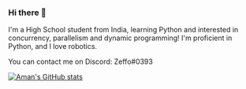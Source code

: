 ### Hi there 👋
I'm a High School student from India, learning Python and interested in concurrency, parallelism and dynamic programming!
I'm proficient in Python, and I love robotics.

You can contact me on Discord: Zeffo#0393

[![Aman's GitHub stats](https://github-readme-stats.vercel.app/api?username=zeffo)](https://github.com/anuraghazra/github-readme-stats)

